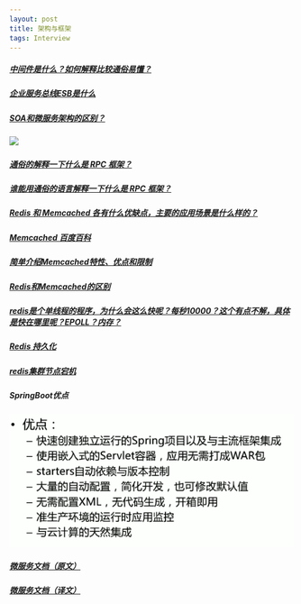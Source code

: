 ```yaml
---
layout: post
title: 架构与框架
tags: Interview
---
```


##### [中间件是什么？如何解释比较通俗易懂？](https://www.zhihu.com/question/19730582)

##### [企业服务总线ESB是什么](http://news.chinabyte.com/480/14198980.shtml)

##### [SOA和微服务架构的区别？](https://www.zhihu.com/question/37808426)

![](https://pic1.zhimg.com/80/v2-0d93d98a51ebbff6cf7f6cd95dada257_hd.jpg)

##### [通俗的解释一下什么是 RPC 框架？](https://blog.csdn.net/shero_zsmj/article/details/52244274?locationNum=3&fps=1)

##### [谁能用通俗的语言解释一下什么是 RPC 框架？](https://www.zhihu.com/question/25536695)

##### [Redis 和 Memcached 各有什么优缺点，主要的应用场景是什么样的？](https://www.zhihu.com/question/19829601)

##### [Memcached 百度百科](https://baike.baidu.com/item/memcached/1625373?fr=aladdin)

##### [简单介绍Memcached特性、优点和限制](http://www.sohu.com/a/226431524_639793)

##### [Redis和Memcached的区别](https://www.biaodianfu.com/redis-vs-memcached.html "Redis和Memcached的区别")

##### [redis是个单线程的程序，为什么会这么快呢？每秒10000？这个有点不解，具体是快在哪里呢？EPOLL？内存？](https://www.zhihu.com/question/19764056)

##### [Redis 持久化](http://www.redis.cn/topics/persistence.html)

##### [redis集群节点宕机](http://www.cnblogs.com/dadonggg/p/8628735.html)

##### SpringBoot优点

![](../assets/img/20180404152056.png)

##### [微服务文档（原文）](https://www.martinfowler.com/articles/microservices.html)

##### [微服务文档（译文）](http://blog.cuicc.com/blog/2015/07/22/microservices/)


